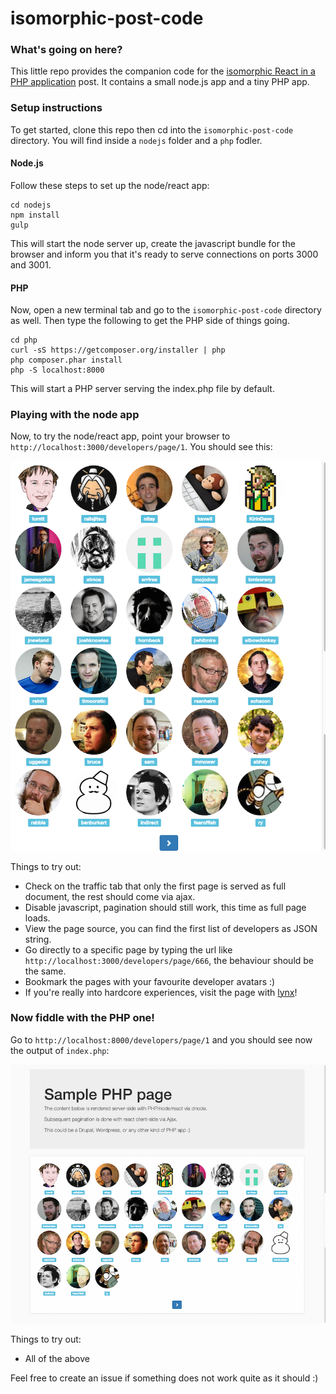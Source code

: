 # isomorphic-post-code

### What's going on here?
This little repo provides the companion code for the [isomorphic React in a PHP application](http://ericescalante.github.io/2015/06/07/isomorphic/) post. It contains a small node.js app and a tiny PHP app.

### Setup instructions
To get started, clone this repo then cd into the `isomorphic-post-code` directory. You will find inside a `nodejs` folder and a `php` fodler.
#### Node.js
Follow these steps to set up the node/react app:
``` 
cd nodejs
npm install
gulp
```
This will start the node server up, create the javascript bundle for the browser and inform you that it's ready to serve connections on ports 3000 and 3001.
#### PHP
Now, open a new terminal tab and go to the  `isomorphic-post-code` directory as well. Then type the following to get the PHP side of things going.
```
cd php
curl -sS https://getcomposer.org/installer | php
php composer.phar install
php -S localhost:8000
```
This will start a PHP server serving the index.php file by default.

### Playing with the node app
Now, to try the node/react app, point your browser to `http://localhost:3000/developers/page/1`. You should see this:

![Alt text](/screenshots/screenshot1.png?raw=true "node.js app")

Things to try out:
* Check on the traffic tab that only the first page is served as full document, the rest should come via ajax.
* Disable javascript, pagination should still work, this time as full page loads.
* View the page source, you can find the first list of developers as JSON string.
* Go directly to a specific page by typing the url like `http://localhost:3000/developers/page/666`, the behaviour should be the same.
* Bookmark the pages with your favourite developer avatars :)
* If you're really into hardcore experiences, visit the page with [lynx](http://lynx.browser.org/)!

### Now fiddle with the PHP one!
Go to `http://localhost:8000/developers/page/1` and you should see now the output of `index.php`:

![Alt text](/screenshots/screenshot2.png?raw=true "PHP app")

Things to try out:
* All of the above

Feel free to create an issue if something does not work quite as it should :)
